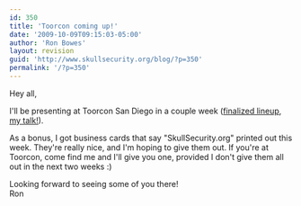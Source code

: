 ```yaml
---
id: 350
title: 'Toorcon coming up!'
date: '2009-10-09T09:15:03-05:00'
author: 'Ron Bowes'
layout: revision
guid: 'http://www.skullsecurity.org/blog/?p=350'
permalink: '/?p=350'
---
```


Hey all,

I'll be presenting at Toorcon San Diego in a couple week ([finalized lineup](http://sandiego.toorcon.org/index.php?option=com_content&task=section&id=3&Itemid=9), [my talk!](http://sandiego.toorcon.org/index.php?option=com_content&task=view&id=24&Itemid=9)).

As a bonus, I got business cards that say "SkullSecurity.org" printed out this week. They're really nice, and I'm hoping to give them out. If you're at Toorcon, come find me and I'll give you one, provided I don't give them all out in the next two weeks :)

Looking forward to seeing some of you there!  
Ron
